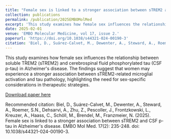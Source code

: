 ```yaml
---
title: "Female sex is linked to a stronger association between sTREM2 and CSF p-tau in Alzheimer&#39;s disease"
collection: publications
permalink: /publication/2025EMBOMolMed
excerpt: 'This study examines how female sex influences the relationship between soluble TREM2 (sTREM2) and cerebrospinal fluid phosphorylated tau (CSF p-tau) in Alzheimer&#39;s disease, suggesting that women may experience a stronger association between sTREM2-related microglial activation and tau pathology.'
date: 2025-02-01
venue: 'EMBO Molecular Medicine, vol 17, issue 2.'
paperurl: 'https://doi.org/10.1038/s44321-024-00190-3'
citation: 'Biel, D., Suárez-Calvet, M., Dewenter, A., Steward, A., Roemer, S.N., Dehsarvi, A., Zhu, Z., Pescoller, J., Frontzkowski, L., Kreuzer, A., Haass, C., Schöll, M., Brendel, M., Franzmeier, N. (2025). Female sex is linked to a stronger association between sTREM2 and CSF p-tau in Alzheimer&#39;s disease. EMBO Mol Med. 17(2): 235-248. doi: 10.1038/s44321-024-00190-3.'
---
```


This study examines how female sex influences the relationship between soluble TREM2 (sTREM2) and cerebrospinal fluid phosphorylated tau (CSF p-tau) in Alzheimer's disease. The findings suggest that women may experience a stronger association between sTREM2-related microglial activation and tau pathology, highlighting the need for sex-specific considerations in therapeutic strategies.

[Download paper here](https://doi.org/10.1038/s44321-024-00190-3)

Recommended citation: Biel, D., Suárez-Calvet, M., Dewenter, A., Steward, A., Roemer, S.N., Dehsarvi, A., Zhu, Z., Pescoller, J., Frontzkowski, L., Kreuzer, A., Haass, C., Schöll, M., Brendel, M., Franzmeier, N. (2025). Female sex is linked to a stronger association between sTREM2 and CSF p-tau in Alzheimer's disease. EMBO Mol Med. 17(2): 235-248. doi: 10.1038/s44321-024-00190-3.
